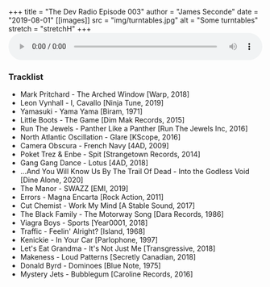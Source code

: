 +++
title = "The Dev Radio Episode 003"
author = "James Seconde"
date = "2019-08-01"
[[images]]
  src = "img/turntables.jpg"
  alt = "Some turntables"
  stretch = "stretchH"
+++
<AUDIO
    style="width:100%;"
    controls
    src="https://devtheatre.s3-eu-west-1.amazonaws.com/The+Dev+Radio+003.mp3">
    https://devtheatre.s3-eu-west-1.amazonaws.com/The+Dev+Radio+003.mp3
</AUDIO>

### Tracklist

* Mark Pritchard - The Arched Window [Warp, 2018]
* Leon Vynhall - I, Cavallo [Ninja Tune, 2019]
* Yamasuki  - Yama Yama [Biram, 1971]
* Little Boots - The Game [Dim Mak Records, 2015]
* Run The Jewels - Panther Like a Panther [Run The Jewels Inc, 2016]
* North Atlantic Oscillation - Glare [KScope, 2016]
* Camera Obscura - French Navy [4AD, 2009]
* Poket Trez & Enbe - Spit [Strangetown Records, 2014]
* Gang Gang Dance - Lotus [4AD, 2018]
* ...And You Will Know Us By The Trail Of Dead - Into the Godless Void [Dine Alone, 2020]
* The Manor - SWAZZ [EMI, 2019]
* Errors - Magna Encarta [Rock Action, 2011]
* Cut Chemist - Work My Mind [A Stable Sound, 2017]
* The Black Family - The Motorway Song [Dara Records, 1986]
* Viagra Boys - Sports [Year0001, 2018]
* Traffic - Feelin' Alright? [Island, 1968]
* Kenickie - In Your Car [Parlophone, 1997]
* Let's Eat Grandma - It's Not Just Me [Transgressive, 2018]
* Makeness - Loud Patterns [Secretly Canadian, 2018]
* Donald Byrd - Dominoes [Blue Note, 1975]
* Mystery Jets - Bubblegum [Caroline Records,  2016]